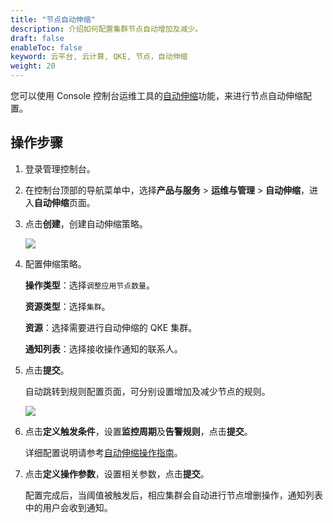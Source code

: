 ```yaml
---
title: "节点自动伸缩"
description: 介绍如何配置集群节点自动增加及减少。
draft: false
enableToc: false
keyword: 云平台, 云计算, QKE, 节点，自动伸缩
weight: 20
---
```


您可以使用 Console 控制台运维工具的[自动伸缩](/operation/autoscaling/)功能，来进行节点自动伸缩配置。

## 操作步骤

1. 登录管理控制台。

2. 在控制台顶部的导航菜单中，选择**产品与服务** > **运维与管理** > **自动伸缩**，进入**自动伸缩**页面。

3. 点击**创建**，创建自动伸缩策略。

   ![](../../../_images/auto_node_policy.png)

4. 配置伸缩策略。

   **操作类型**：选择`调整应用节点数量`。

   **资源类型**：选择`集群`。

   **资源**：选择需要进行自动伸缩的 QKE 集群。

   **通知列表**：选择接收操作通知的联系人。

5. 点击**提交**。

   自动跳转到规则配置页面，可分别设置增加及减少节点的规则。

   ![](../../../_images/autoscale-node-metric.png)

6. 点击**定义触发条件**，设置**监控周期**及**告警规则**，点击**提交**。

   详细配置说明请参考[自动伸缩操作指南](/operation/autoscaling/manual/autoscaling/)。

7. 点击**定义操作参数**，设置相关参数，点击**提交**。

   配置完成后，当阈值被触发后，相应集群会自动进行节点增删操作，通知列表中的用户会收到通知。

